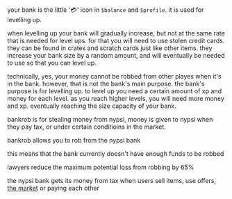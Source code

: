 <script>
  import DocsTemplate from "$lib/components/docs/DocsTemplate.svelte"
  import ItemModal from "$lib/components/docs/ItemModal.svelte"
  import DocsHeader from '$lib/components/docs/DocsHeader.svelte';
</script>

<DocsTemplate title='bank' description="learn how the bank works in nypsi: boost bank size with stolen credit cards, keep money safe, level up faster, and master bankrob strategies." />

your bank is the little '💳' icon in `$balance` and `$profile`. it is used for levelling up.

<DocsHeader header='h2' text="increasing the size of your bank" />

when levelling up your bank will gradually increase, but not at the same rate that is needed for level ups. for that you will need to use <ItemModal item="stolen_credit_card">stolen credit cards</ItemModal>. they can be found in crates and scratch cards just like other items. they increase your bank size by a random amount, and will eventually be needed to use so that you can level up.

<DocsHeader header='h2' text="is my money safe in the bank?" />

technically, yes, your money cannot be robbed from other playes when it's in the bank. however, that is not the bank's main purpose. the bank's purpose is for levelling up. to level up you need a certain amount of xp and money for each level. as you reach higher levels, you will need more money and xp. eventually reaching the size capacity of your bank.

<DocsHeader header='h2' text="bankrob" />

bankrob is for stealing money from nypsi, money is given to nypsi when they pay tax, or under certain conditioins in the market.

bankrob allows you to rob from the nypsi bank

<DocsHeader header='h3' text="nypsi bank is closed" />

this means that the bank currently doesn't have enough funds to be robbed

<DocsHeader header='h3' text="lawyers" />

<ItemModal item="lawyer">lawyers</ItemModal> reduce the maximum potential loss from robbing by 65%

<DocsHeader header='h3' text="how does the bank get its money" />

the nypsi bank gets its money from tax when users sell items, use offers, [the market](/docs/economy/market) or paying each other
